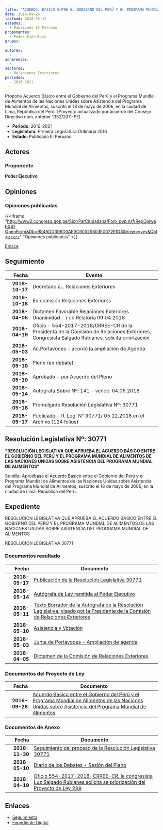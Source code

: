 ```yaml
---
title: "ACUERDO.-BÁSICO ENTRE EL GOBIERNO DEL PERÚ Y EL PROGRAMA MUNDIAL DE ALIMENTOS DE LAS NACIONES UNIDAS SOBRE ASISTENCIA DEL PROGRAMA MUNDIAL DE ALIMENTOS"
date: 2016-09-26
lastmod: 2018-05-17
estados: 
  - Publicado El Peruano
proponentes: 
  - Poder Ejecutivo
grupos: 
  - 
autores: 
  - 
adherentes: 
  - 
sectores: 
  - Relaciones Exteriores
periodos: 
  - 2016-2021
---
```


Propone Acuerdo Básico entre el Gobierno del Perú y el Programa Mundial de Alimentos de las Naciones Unidas sobre Asistencia del Programa Mundial de Alimentos, suscrito el 18 de mayo de 2006, en la ciudad de Lima, República del Perú. (Proyecto actualizado por acuerdo del Consejo Directivo núm. anterior 1352/2011-PE).

- **Periodo**: 2016-2021
- **Legislatura**: Primera Legislatura Ordinaria 2016
- **Estado**: Publicado El Peruano

## Actores

### Proponente

**Poder Ejecutivo**


## Opiniones

### Opiniones publicadas

{{<iframe "http://www2.congreso.gob.pe/Sicr/ParCiudadana/Foro_pvp.nsf/RepOpiweb04?OpenForm&Db=984ADD309D0AE3C60525803E0072E1D8&View=yyyy&Col=zzzzz" "Opiniones publicadas" >}}

[Enlace](http://www2.congreso.gob.pe/Sicr/ParCiudadana/Foro_pvp.nsf/RepOpiweb04?OpenForm&Db=984ADD309D0AE3C60525803E0072E1D8&View=yyyy&Col=zzzzz)

## Seguimiento

| Fecha | Evento |
|------:|--------|
| **2016-10-17** | Decretado a... Relaciones Exteriores|
| **2016-10-18** | En comisión Relaciones Exteriores|
| **2018-04-05** | Dictamen Favorable Relaciones Exteriores Unanimidad - / en Relatoría 09.04.2018|
| **2018-04-19** | Oficio - 554-2017-2018/CRREE-CR de la Presidenta de la Comisión de Relaciones Exteriores, Congresista Salgado Rubianes, solicita priorización|
| **2018-05-03** | Ac.Portavoces - acordó la ampliación de Agenda|
| **2018-05-10** | Pleno (en debate)|
| **2018-05-10** | Aprobado - por Acuerdo del Pleno|
| **2018-05-14** | Autógrafa Sobre Nº: 141 - vence: 04.06.2018|
| **2018-05-16** | Promulgado Resolución Legislativa Nº: 30771|
| **2018-05-17** | Publicado - R. Leg. N° 30771/ 05.12.2018 en el Archivo (124 folios)|

## Resolución Legislativa Nº: 30771

**"RESOLUCIÓN LEGISLATIVA QUE APRUEBA EL ACUERDO BÁSICO ENTRE EL GOBIERNO DEL PERÚ Y EL PROGRAMA MUNDIAL DE ALIMENTOS DE LAS NACIONES UNIDAS SOBRE ASISTENCIA DEL PROGRAMA MUNDIAL DE ALIMENTOS"**

Sumilla: Apruébase el Acuerdo Básico entre el Gobierno del Perú y el Programa Mundial de Alimentos de las Naciones Unidas sobre Asistencia del Programa Mundial de Alimentos, suscrito el 18 de mayo de 2006, en la ciudad de Lima, República del Perú.


## Expediente

RESOLUCIÓN LEGISLATIVA QUE APRUEBA EL ACUERDO BÁSICO ENTRE EL GOBIERNO DEL PERÚ Y EL PROGRAMA MUNDIAL DE ALIMENTOS DE LAS NACIONES UNIDAS SOBRE ASISTENCIA DEL PROGRAMA MUNDIAL DE ALIMENTOS

RESOLUCIÓN LEGISLATIVA 30771


### Documentos resultado

| Fecha | Documento |
|------:|--------|
| **2018-05-17** | [Publicación de la Resolución Legislativa 30771](http://www.leyes.congreso.gob.pe/Documentos/2016_2021/ADLP/Normas_Legales/30771-RLG.pdf) |
| **2018-05-14** | [Autógrafa de Ley remitida al Poder Ejecutivo](http://www.leyes.congreso.gob.pe/Documentos/2016_2021/ADLP/Texto_Aprobado/AU0029920180514.pdf) |
| **2018-05-11** | [Texto Borrador de la Autógrafa de la Resolución Legislativa, visado por la Presidente de la Comisión de Relaciones Exteriores](http://www.leyes.congreso.gob.pe/Documentos/2016_2021/Texto_Borrador_de_Autografa/BAU00299_20180511.pdf) |
| **2018-05-10** | [Asistencia y Votación](http://www.leyes.congreso.gob.pe/Documentos/2016_2021/Asistencia_y_Votacion/Proyectos_de_Ley/AV00299_20180510.pdf) |
| **2018-05-03** | [Junta de Portavoces - Ampliación de agenda](http://www.leyes.congreso.gob.pe/Documentos/2016_2021/Acuerdos/Junta_Portavoces/AJP0029920180503.pdf) |
| **2018-04-05** | [Dictamen de la Comisión de Relaciones Exteriores](http://www.leyes.congreso.gob.pe/Documentos/2016_2021/Dictamenes/Proyectos_de_Ley/00299DC20MAY_20180405.pdf) |

### Documentos del Proyecto de Ley

| Fecha | Documento |
|------:|--------|
| **2016-09-26** | [Acuerdo Básico entre el Gobierno del Perú y el Programa Mundial de Alimentos de las Naciones Unidas sobre Asistencia del Programa Mundial de Alimentos](http://www.leyes.congreso.gob.pe/Documentos/2016_2021/Proyectos_de_Ley_y_de_Resoluciones_Legislativas/PL0029920160926.pdf) |

### Documentos de Anexo

| Fecha | Documento |
|------:|--------|
| **2018-11-30** | [Seguimiento del proceso de la Resolución Legislativa 30771](http://www.leyes.congreso.gob.pe/Documentos/2016_2021/Seguimiento_de_Proyectos_de_Ley/00299_20181130.pdf) |
| **2018-05-10** | [Diario de los Debates - Sesión del Pleno](http://www.leyes.congreso.gob.pe/Documentos/2016_2021/ADLP/Diario_Debates/30771-TDD.pdf) |
| **2018-04-19** | [Oficio 554-2017-2018-CRREE-CR, la congresista Luz Salgado Rubianes solicita se priorización del Proyecto de Ley 299](http://www.leyes.congreso.gob.pe/Documentos/2016_2021/Oficios/Congresistas/OFICIO-554-2017-2018-CRREE-CR..pdf) |

## Enlaces 

- [Seguimiento](http://www2.congreso.gob.pe/Sicr/TraDocEstProc/CLProLey2016.nsf/f7fff46988ca05b1052578e100829cc7/d7b3abc0ea3f50b10525803b006b78c4?OpenDocument)
- [Expediente Digital](http://www2.congreso.gob.pe/Sicr/TraDocEstProc/CLProLey2016.nsf/f7fff46988ca05b1052578e100829cc7/d7b3abc0ea3f50b10525803b006b78c4?OpenDocument&Click=05257FB7005EB655.eb71d0cf91d8294e05256cdf006b5706/$Body/0.1C6C)
